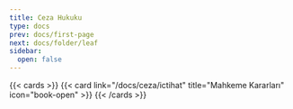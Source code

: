 ```yaml
---
title: Ceza Hukuku
type: docs
prev: docs/first-page
next: docs/folder/leaf
sidebar:
  open: false
---
```


{{< cards >}}
{{< card link="/docs/ceza/ictihat" title="Mahkeme Kararları" icon="book-open" >}}
{{< /cards >}}
